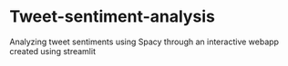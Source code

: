 # Tweet-sentiment-analysis
Analyzing tweet sentiments using Spacy through an interactive webapp created using streamlit
